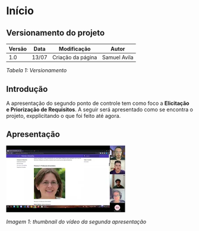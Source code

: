 # Início

## Versionamento do projeto

| Versão | Data  |    Modificação    |    Autor     |
| ------ | ----- | :---------------: | :----------: |
| 1.0    | 13/07 | Criação da página | Samuel Avila |

_Tabela 1: Versionamento_

## Introdução

A apresentação do segundo ponto de controle tem como foco a **Elicitação e Priorização de Requisitos**. A seguir será apresentado como se encontra o projeto, expplicitando o que foi feito até agora.

## Apresentação

[![Segunda Apresentação (Elicitação e Priorização)- Requisitos 2022.1 - Grupo 06](../assets/apresentacao2-thumb.webp)
](https://youtu.be/6vyi4IWqjP0)

_Imagem 1: thumbnail do vídeo da segunda apresentação_
